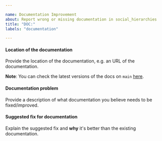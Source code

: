 ```yaml
---

name: Documentation Improvement
about: Report wrong or missing documentation in social_hierarchies
title: "DOC:"
labels: "documentation"

---
```


#### Location of the documentation

Provide the location of the documentation, e.g. an URL of the documentation.

**Note**: You can check the latest versions of the docs on `main`
[here](https://social_hierarchies.readthedocs.io/en/latest).

#### Documentation problem

Provide a description of what documentation you believe needs to be fixed/improved.

#### Suggested fix for documentation

Explain the suggested fix and **why** it's better than the existing documentation.
